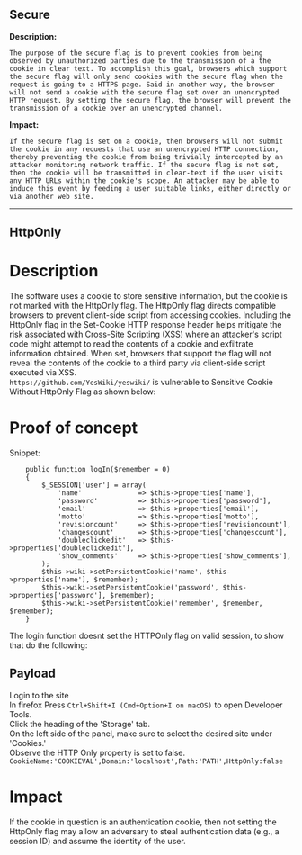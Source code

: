 Secure
----

**Description:**
```
The purpose of the secure flag is to prevent cookies from being observed by unauthorized parties due to the transmission of a the cookie in clear text. To accomplish this goal, browsers which support the secure flag will only send cookies with the secure flag when the request is going to a HTTPS page. Said in another way, the browser will not send a cookie with the secure flag set over an unencrypted HTTP request. By setting the secure flag, the browser will prevent the transmission of a cookie over an unencrypted channel.
```

**Impact:**
```
If the secure flag is set on a cookie, then browsers will not submit the cookie in any requests that use an unencrypted HTTP connection, thereby preventing the cookie from being trivially intercepted by an attacker monitoring network traffic. If the secure flag is not set, then the cookie will be transmitted in clear-text if the user visits any HTTP URLs within the cookie's scope. An attacker may be able to induce this event by feeding a user suitable links, either directly or via another web site.
```



-----

HttpOnly
----

# Description

The software uses a cookie to store sensitive information, but the cookie is not marked with the HttpOnly flag. The HttpOnly flag directs compatible browsers to prevent client-side script from accessing cookies. Including the HttpOnly flag in the Set-Cookie HTTP response header helps mitigate the risk associated with Cross-Site Scripting (XSS) where an attacker's script code might attempt to read the contents of a cookie and exfiltrate information obtained. When set, browsers that support the flag will not reveal the contents of the cookie to a third party via client-side script executed via XSS.  
`https://github.com/YesWiki/yeswiki/` is vulnerable to Sensitive Cookie Without HttpOnly Flag as shown below:

# Proof of concept

Snippet:

```
    public function logIn($remember = 0)
    {
        $_SESSION['user'] = array(
            'name'              => $this->properties['name'],
            'password'          => $this->properties['password'],
            'email'             => $this->properties['email'],
            'motto'             => $this->properties['motto'],
            'revisioncount'     => $this->properties['revisioncount'],
            'changescount'      => $this->properties['changescount'],
            'doubleclickedit'   => $this->properties['doubleclickedit'],
            'show_comments'     => $this->properties['show_comments'],
        );
        $this->wiki->setPersistentCookie('name', $this->properties['name'], $remember);
        $this->wiki->setPersistentCookie('password', $this->properties['password'], $remember);
        $this->wiki->setPersistentCookie('remember', $remember, $remember);
    }
```

The login function doesnt set the HTTPOnly flag on valid session, to show that do the following:

## Payload

Login to the site  
In firefox Press `Ctrl+Shift+I (Cmd+Option+I on macOS)` to open Developer Tools.  
Click the heading of the 'Storage' tab.  
On the left side of the panel, make sure to select the desired site under 'Cookies.'  
Observe the HTTP Only property is set to false.  
`CookieName:'COOKIEVAL',Domain:'localhost',Path:'PATH',HttpOnly:false`

# Impact

If the cookie in question is an authentication cookie, then not setting the HttpOnly flag may allow an adversary to steal authentication data (e.g., a session ID) and assume the identity of the user.